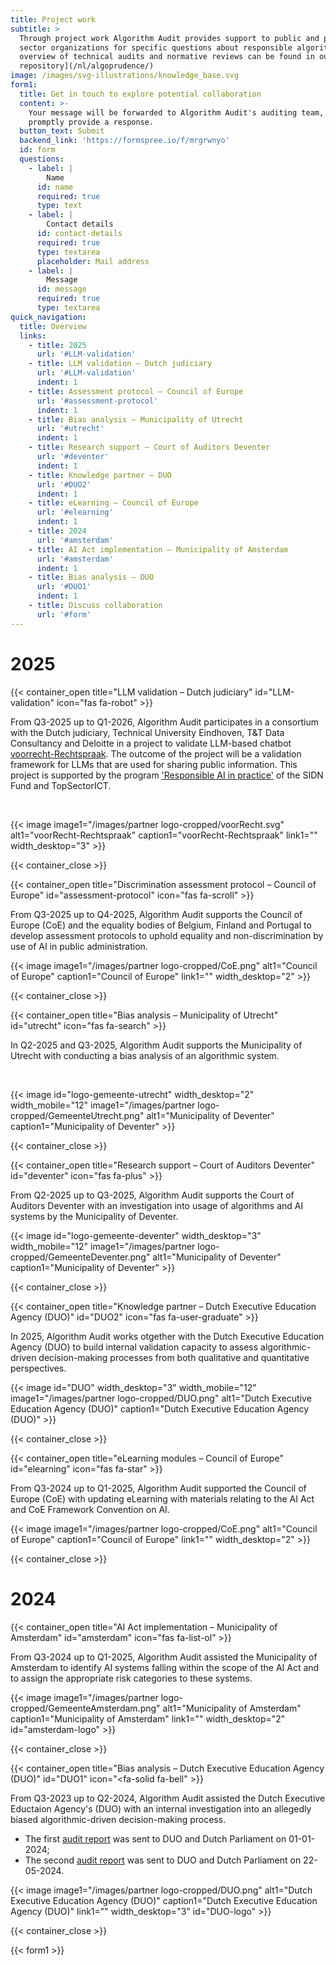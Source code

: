 ```yaml
---
title: Project work
subtitle: >
  Through project work Algorithm Audit provides support to public and private
  sector organizations for specific questions about responsible algorithms. An
  overview of technical audits and normative reviews can be found in our [case
  repository](/nl/algoprudence/)
image: /images/svg-illustrations/knowledge_base.svg
form1:
  title: Get in touch to explore potential collaboration
  content: >-
    Your message will be forwarded to Algorithm Audit's auditing team, who will
    promptly provide a response.
  button_text: Submit
  backend_link: 'https://formspree.io/f/mrgrwnyo'
  id: form
  questions:
    - label: |
        Name
      id: name
      required: true
      type: text
    - label: |
        Contact details
      id: contact-details
      required: true
      type: textarea
      placeholder: Mail address
    - label: |
        Message
      id: message
      required: true
      type: textarea
quick_navigation:
  title: Overview
  links:
    - title: 2025
      url: '#LLM-validation'
    - title: LLM validation – Dutch judiciary
      url: '#LLM-validation'
      indent: 1
    - title: Assessment protocol – Council of Europe
      url: '#assessment-protocol'
      indent: 1
    - title: Bias analysis – Municipality of Utrecht
      url: '#utrecht'
      indent: 1
    - title: Research support – Court of Auditors Deventer
      url: '#deventer'
      indent: 1
    - title: Knowledge partner – DUO
      url: '#DUO2'
      indent: 1
    - title: eLearning – Council of Europe
      url: '#elearning'
      indent: 1
    - title: 2024
      url: '#amsterdam'
    - title: AI Act implementation – Municipality of Amsterdam
      url: '#amsterdam'
      indent: 1
    - title: Bias analysis – DUO
      url: '#DUO1'
      indent: 1
    - title: Discuss collaboration
      url: '#form'
---
```


# 2025

<!-- voorRecht LLM validation -->

{{< container_open title="LLM validation – Dutch judiciary" id="LLM-validation" icon="fas fa-robot" >}}

From Q3-2025 up to Q1-2026, Algorithm Audit participates in a consortium with the Dutch judiciary, Technical University Eindhoven, T&T Data Consultancy and Deloitte in a project to validate LLM-based chatbot <a href="https://www.voorrecht-rechtspraak.nl" target="_blank">voorrecht-Rechtspraak</a>. The outcome of the project will be a validation framework for LLMs that are used for sharing public information. This project is supported by the program <a href="https://www.sidnfonds.nl/nieuws/dit-zijn-de-10-toegekende-projecten-van-de-call-responsible-ai-in-de" target="_blank">'Responsible AI in practice'</a> of the SIDN Fund and TopSectorICT.

</br>

{{< image image1="/images/partner logo-cropped/voorRecht.svg" alt1="voorRecht-Rechtspraak" caption1="voorRecht-Rechtspraak" link1="" width_desktop="3" >}}

{{< container_close >}}



<!-- CoE Assessment protocol -->

{{< container_open title="Discrimination assessment protocol – Council of Europe" id="assessment-protocol" icon="fas fa-scroll" >}}

From Q3-2025 up to Q4-2025, Algorithm Audit supports the Council of Europe (CoE) and the equality bodies of Belgium, Finland and Portugal to develop assessment protocols to uphold equality and non-discrimination by use of AI in public administration.

{{< image image1="/images/partner logo-cropped/CoE.png" alt1="Council of Europe" caption1="Council of Europe" link1="" width_desktop="2" >}}

{{< container_close >}}



<!-- Gemeente Utrecht -->

{{< container_open title="Bias analysis – Municipality of Utrecht" id="utrecht" icon="fas fa-search" >}}

In Q2-2025 and Q3-2025, Algorithm Audit supports the Municipality of Utrecht with conducting a bias analysis of an algorithmic system. 

<br>

{{< image id="logo-gemeente-utrecht" width_desktop="2" width_mobile="12" image1="/images/partner logo-cropped/GemeenteUtrecht.png" alt1="Municipality of Deventer" caption1="Municipality of Deventer" >}}

{{< container_close >}} 



<!-- Rekenkamer Deventer -->

{{< container_open title="Research support – Court of Auditors Deventer" id="deventer" icon="fas fa-plus" >}}

From Q2-2025 up to Q3-2025, Algorithm Audit supports the Court of Auditors Deventer with an investigation into usage of algorithms and AI systems by the Municipality of Deventer.

{{< image id="logo-gemeente-deventer" width_desktop="3" width_mobile="12" image1="/images/partner logo-cropped/GemeenteDeventer.png" alt1="Municipality of Deventer" caption1="Municipality of Deventer" >}}

{{< container_close >}} 



<!-- DUO Kennispartner -->

{{< container_open title="Knowledge partner – Dutch Executive Education Agency (DUO)" id="DUO2" icon="fas fa-user-graduate" >}}

In 2025, Algorithm Audit works otgether with the Dutch Executive Education Agency (DUO) to build internal validation capacity to assess algorithmic-driven decision-making processes from both qualitative and quantitative perspectives.

{{< image id="DUO" width_desktop="3" width_mobile="12" image1="/images/partner logo-cropped/DUO.png" alt1="Dutch Executive Education Agency (DUO)" caption1="Dutch Executive Education Agency (DUO)" >}}

{{< container_close >}} 



<!-- CoE eLearning -->

{{< container_open title="eLearning modules – Council of Europe" id="elearning" icon="fas fa-star" >}}

From Q3-2024 up to Q1-2025, Algorithm Audit supported the Council of Europe (CoE) with updating eLearning with materials relating to the AI Act and CoE Framework Convention on AI.

{{< image image1="/images/partner logo-cropped/CoE.png" alt1="Council of Europe" caption1="Council of Europe" link1="" width_desktop="2" >}}

{{< container_close >}}
<br>

# 2024

<!-- Gemeente Amsterdam -->

{{< container_open title="AI Act implementation – Municipality of Amsterdam" id="amsterdam" icon="fas fa-list-ol" >}}

From Q3-2024 up to Q1-2025, Algorithm Audit assisted the Municipality of Amsterdam to identify AI systems falling within the scope of the AI Act and to assign the appropriate risk categories to these systems.

{{< image image1="/images/partner logo-cropped/GemeenteAmsterdam.png" alt1="Municipality of Amsterdam" caption1="Municipality of Amsterdam" link1="" width_desktop="2" id="amsterdam-logo" >}}

{{< container_close >}}



<!-- DUO CUB -->

{{< container_open title="Bias analysis – Dutch Executive Education Agency (DUO)" id="DUO1" icon="<fa-solid fa-bell" >}}

From Q3-2023 up to Q2-2024, Algorithm Audit assisted the Dutch Executive Eductaion Agency's (DUO) with an internal investigation into an allegedly biased algorithmic-driven decision-making process.

- The first [audit report](/algoprudence/cases/aa202401_preventing-prejudice/) was sent to DUO and Dutch Parliament on 01-01-2024;
- The second [audit report](/algoprudence/cases/aa202401_preventing-prejudice/) was sent to DUO and Dutch Parliament on 22-05-2024.

{{< image image1="/images/partner logo-cropped/DUO.png" alt1="Dutch Executive Education Agency (DUO)" caption1="Dutch Executive Education Agency (DUO)" link1="" width_desktop="3" id="DUO-logo" >}}

{{< container_close >}}

{{< form1 >}}